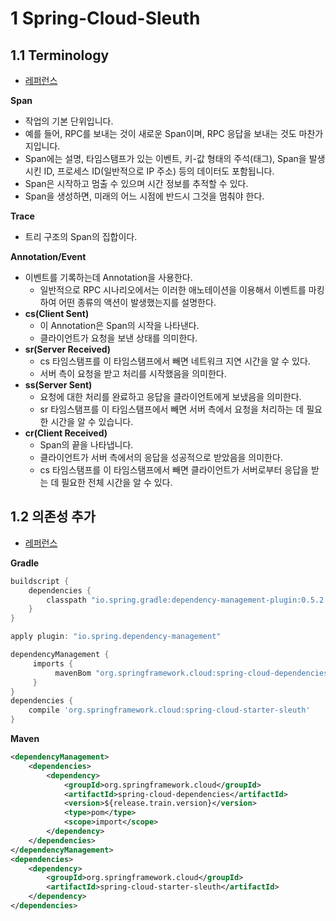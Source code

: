 # 1 Spring-Cloud-Sleuth



## 1.1 Terminology

- [레퍼런스](https://docs.spring.io/spring-cloud-sleuth/docs/3.1.8/reference/html/getting-started.html#getting-started-terminology)



**Span**

- 작업의 기본 단위입니다. 
- 예를 들어, RPC를 보내는 것이 새로운 Span이며, RPC 응답을 보내는 것도 마찬가지입니다. 
- Span에는 설명, 타임스탬프가 있는 이벤트, 키-값 형태의 주석(태그), Span을 발생시킨 ID, 프로세스 ID(일반적으로 IP 주소) 등의 데이터도 포함됩니다.
- Span은 시작하고 멈출 수 있으며 시간 정보를 추적할 수 있다.
- Span을 생성하면, 미래의 어느 시점에 반드시 그것을 멈춰야 한다.



**Trace**

- 트리 구조의 Span의 집합이다. 



**Annotation/Event**

- 이벤트를 기록하는데 Annotation을 사용한다.
  - 일반적으로 RPC 시나리오에서는 이러한 애노테이션을 이용해서 이벤트를 마킹하여 어떤 종류의 액션이 발생했는지를 설명한다.
- **cs(Client Sent)**
  - 이 Annotation은 Span의 시작을 나타낸다.
  - 클라이언트가 요청을 보낸 상태를 의미한다.
- **sr(Server Received)**
  - cs 타임스탬프를 이 타임스탬프에서 빼면 네트워크 지연 시간을 알 수 있다.
  - 서버 측이 요청을 받고 처리를 시작했음을 의미한다.
- **ss(Server Sent)**
  - 요청에 대한 처리를 완료하고 응답을 클라이언트에게 보냈음을 의미한다.
  - sr 타임스탬프를 이 타임스탬프에서 빼면 서버 측에서 요청을 처리하는 데 필요한 시간을 알 수 있습니다.
- **cr(Client Received)**
  - Span의 끝을 나타냅니다. 
  - 클라이언트가 서버 측에서의 응답을 성공적으로 받았음을 의미한다.
  - cs 타임스탬프를 이 타임스탬프에서 빼면 클라이언트가 서버로부터 응답을 받는 데 필요한 전체 시간을 알 수 있다.



## 1.2 의존성 추가

- [레퍼런스](https://spring.io/projects/spring-cloud-sleuth)



**Gradle**

```groovy
buildscript {
    dependencies {
        classpath "io.spring.gradle:dependency-management-plugin:0.5.2.RELEASE"
    }
}

apply plugin: "io.spring.dependency-management"

dependencyManagement {
     imports {
          mavenBom "org.springframework.cloud:spring-cloud-dependencies:${releaseTrainVersion}"
     }
}
dependencies {
    compile 'org.springframework.cloud:spring-cloud-starter-sleuth'
}
```



**Maven**

```xml
<dependencyManagement>
    <dependencies>
        <dependency>
            <groupId>org.springframework.cloud</groupId>
            <artifactId>spring-cloud-dependencies</artifactId>
            <version>${release.train.version}</version>
            <type>pom</type>
            <scope>import</scope>
        </dependency>
    </dependencies>
</dependencyManagement>
<dependencies>
    <dependency>
        <groupId>org.springframework.cloud</groupId>
        <artifactId>spring-cloud-starter-sleuth</artifactId>
    </dependency>
</dependencies>
```

